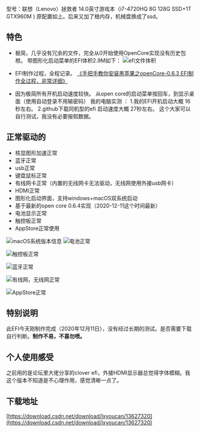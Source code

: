 型号：联想（Lenovo）拯救者 14.0英寸游戏本（i7-4720HQ 8G 128G SSD+1T GTX960M )
原配置如上。后来又加了根内存，机械盘换成了ssd。
## 特色
- 极简，几乎没有冗余的文件，完全从0开始使用OpenCore实现没有历史包袱。
带图形化启动菜单的EFI体积2.9M如下：
![efi文件体积](https://img-blog.csdnimg.cn/20201211000633990.png)

- EFI制作过程，全程记录。
[《手把手教你安装黑苹果之openCore-0.6.3 EFI制作全过程，非常详细》](https://blog.csdn.net/lxyoucan/article/details/110730680)
- 因为极简所有开机启动速度较快。
从open core的启动菜单按回车，到显示桌面（使用自动登录不用输密码）
我的电脑实测 ：
1.我的EFI开机启动大概 16秒左右。
2.github下载同机型的efi 启动速度大概 27秒左右。
这个大家可以自行测试，我没有必要报假数据。


## 正常驱动的
- 核显图形加速正常
- 蓝牙正常
- usb正常
- 键盘鼠标正常
- 有线网卡正常（内置的无线网卡无法驱动，无线网使用外接usb网卡）
- HDMI正常
- 图形化启动界面，支持windows+macOS双系统启动
- 基于最新的open core 0.6.4实现（2020-12-11这个时间最新）
- 电池显示正常
- 触控板正常
- AppStore正常使用

![macOS系统版本信息](https://img-blog.csdnimg.cn/20201211001142418.png?x-oss-process=image/watermark,type_ZmFuZ3poZW5naGVpdGk,shadow_10,text_aHR0cHM6Ly9ibG9nLmNzZG4ubmV0L2x4eW91Y2Fu,size_16,color_FFFFFF,t_70)
![电池正常](https://img-blog.csdnimg.cn/20201211001203529.png)

![触控板正常](https://img-blog.csdnimg.cn/20201211001217621.png?x-oss-process=image/watermark,type_ZmFuZ3poZW5naGVpdGk,shadow_10,text_aHR0cHM6Ly9ibG9nLmNzZG4ubmV0L2x4eW91Y2Fu,size_16,color_FFFFFF,t_70)

![蓝牙正常](https://img-blog.csdnimg.cn/20201211001240901.png?x-oss-process=image/watermark,type_ZmFuZ3poZW5naGVpdGk,shadow_10,text_aHR0cHM6Ly9ibG9nLmNzZG4ubmV0L2x4eW91Y2Fu,size_16,color_FFFFFF,t_70)

![有线网，无线网正常](https://img-blog.csdnimg.cn/20201211001401645.png?x-oss-process=image/watermark,type_ZmFuZ3poZW5naGVpdGk,shadow_10,text_aHR0cHM6Ly9ibG9nLmNzZG4ubmV0L2x4eW91Y2Fu,size_16,color_FFFFFF,t_70)

![AppStore正常](https://img-blog.csdnimg.cn/20201211101814337.png?x-oss-process=image/watermark,type_ZmFuZ3poZW5naGVpdGk,shadow_10,text_aHR0cHM6Ly9ibG9nLmNzZG4ubmV0L2x4eW91Y2Fu,size_16,color_FFFFFF,t_70)

## 特别说明
此EFI今天刚制作完成（2020年12月11日），没有经过长期的测试。是否需要下载自行判断。**制作不易，不喜勿喷。**

## 个人使用感受
之前用的是论坛里大佬分享的clover efi，外接HDMI显示器总觉得字体模糊。我这个版本不知道是不心理作用，感觉清晰一点了。

## 下载地址
[https://download.csdn.net/download/lxyoucan/13627320](https://download.csdn.net/download/lxyoucan/13627320)

